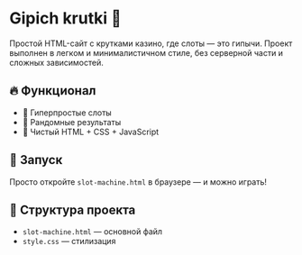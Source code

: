 # Gipich krutki 🎰  

Простой HTML-сайт с крутками казино, где слоты — это гипычи. Проект выполнен в легком и минималистичном стиле, без серверной части и сложных зависимостей.  

## 🔥 Функционал  
- 🎡 Гиперпростые слоты  
- 🎲 Рандомные результаты  
- 🎨 Чистый HTML + CSS + JavaScript  

## 🚀 Запуск  
Просто откройте `slot-machine.html` в браузере — и можно играть!  

## 📂 Структура проекта  
- `slot-machine.html` — основной файл  
- `style.css` — стилизация